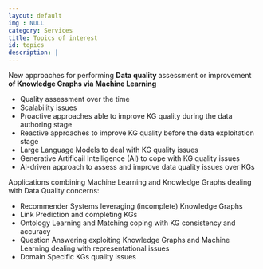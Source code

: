```yaml
---
layout: default
img : NULL
category: Services
title: Topics of interest
id: topics
description: |
---
```

  New approaches for performing <b> Data quality </b> assessment or improvement <b>of Knowledge Graphs via Machine Learning</b>
  - Quality assessment over the time
  - Scalability issues
  - Proactive approaches able to improve KG quality during the data authoring stage
  - Reactive approaches to improve KG quality before the data exploitation stage
  - Large Language Models to deal with KG quality issues
  - Generative Artificail Intelligence (AI) to cope with KG quality issues
  - AI-driven approach to assess and improve data quality issues over KGs
  
  Applications combining Machine Learning and Knowledge Graphs dealing with Data Quality concerns:
  - Recommender Systems leveraging (incomplete) Knowledge Graphs
  - Link Prediction and completing KGs
  - Ontology Learning and Matching coping with KG consistency and accuracy
  - Question Answering exploiting Knowledge Graphs and Machine Learning dealing with representational issues 
  - Domain Specific KGs quality issues 